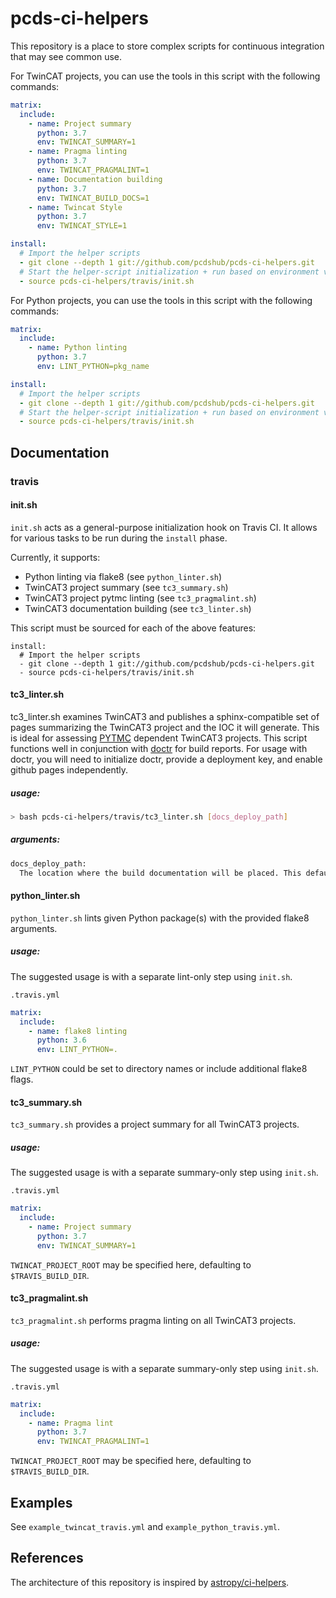 pcds-ci-helpers
===============
This repository is a place to store complex scripts for continuous integration that may see common use.

For TwinCAT projects, you can use the tools in this script with the following commands:

```yaml
matrix:
  include:
    - name: Project summary
      python: 3.7
      env: TWINCAT_SUMMARY=1
    - name: Pragma linting
      python: 3.7
      env: TWINCAT_PRAGMALINT=1
    - name: Documentation building
      python: 3.7
      env: TWINCAT_BUILD_DOCS=1
    - name: Twincat Style
      python: 3.7
      env: TWINCAT_STYLE=1

install:
  # Import the helper scripts
  - git clone --depth 1 git://github.com/pcdshub/pcds-ci-helpers.git
  # Start the helper-script initialization + run based on environment variables
  - source pcds-ci-helpers/travis/init.sh
```


For Python projects, you can use the tools in this script with the following commands:

```yaml
matrix:
  include:
    - name: Python linting
      python: 3.7
      env: LINT_PYTHON=pkg_name

install:
  # Import the helper scripts
  - git clone --depth 1 git://github.com/pcdshub/pcds-ci-helpers.git
  # Start the helper-script initialization + run based on environment variables
  - source pcds-ci-helpers/travis/init.sh
```


Documentation
-------------
### travis

#### init.sh
`init.sh` acts as a general-purpose initialization hook on Travis CI.  It
allows for various tasks to be run during the `install` phase.

Currently, it supports:
* Python linting via flake8 (see `python_linter.sh`)
* TwinCAT3 project summary (see `tc3_summary.sh`)
* TwinCAT3 project pytmc linting (see `tc3_pragmalint.sh`)
* TwinCAT3 documentation building (see `tc3_linter.sh`)

This script must be sourced for each of the above features:

```
install:
  # Import the helper scripts
  - git clone --depth 1 git://github.com/pcdshub/pcds-ci-helpers.git
  - source pcds-ci-helpers/travis/init.sh
```

#### tc3_linter.sh
tc3_linter.sh examines TwinCAT3 and publishes a sphinx-compatible set of pages summarizing the TwinCAT3 project and the IOC it will generate. This is ideal for assessing [PYTMC](https://github.com/slaclab/pytmc) dependent TwinCAT3 projects. This script functions well in conjunction with [doctr](https://pypi.org/project/doctr/) for build reports. For usage with doctr, you will need to initialize doctr, provide a deployment key, and enable github pages independently.

##### usage:
```sh
> bash pcds-ci-helpers/travis/tc3_linter.sh [docs_deploy_path]
```
##### arguments:
```bash
docs_deploy_path:
  The location where the build documentation will be placed. This defaults to 'docs/source'
```

#### python_linter.sh
`python_linter.sh` lints given Python package(s) with the provided flake8 arguments.

##### usage:
The suggested usage is with a separate lint-only step using `init.sh`.

`.travis.yml`
```yaml
matrix:
  include:
    - name: flake8 linting
      python: 3.6
      env: LINT_PYTHON=.
```

`LINT_PYTHON` could be set to directory names or include additional flake8
flags.

#### tc3_summary.sh
`tc3_summary.sh` provides a project summary for all TwinCAT3 projects.

##### usage:
The suggested usage is with a separate summary-only step using `init.sh`.

`.travis.yml`
```yaml
matrix:
  include:
    - name: Project summary
      python: 3.7
      env: TWINCAT_SUMMARY=1
```

`TWINCAT_PROJECT_ROOT` may be specified here, defaulting to `$TRAVIS_BUILD_DIR`.

#### tc3_pragmalint.sh
`tc3_pragmalint.sh` performs pragma linting on all TwinCAT3 projects.

##### usage:
The suggested usage is with a separate summary-only step using `init.sh`.

`.travis.yml`
```yaml
matrix:
  include:
    - name: Pragma lint
      python: 3.7
      env: TWINCAT_PRAGMALINT=1
```

`TWINCAT_PROJECT_ROOT` may be specified here, defaulting to `$TRAVIS_BUILD_DIR`.

Examples
--------

See `example_twincat_travis.yml` and `example_python_travis.yml`.

References
----------
The architecture of this repository is inspired by [astropy/ci-helpers](https://github.com/astropy/ci-helpers).
